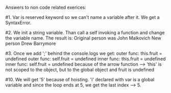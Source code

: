 Answers to non code related exerices:

#1. Var is reserved keyword so we can't name a variable after it. We get a SyntaxError.

#2. We init a string variable. Than call a self invoking a function and change the variable name.
The result is:
Original person was John Malkovich
New person Drew Barrymore

#3. Once we add ';' behind the console.logs we get:
outer func: this.fruit = undefined
outer func: self.fruit = undefined
inner func: this.fruit = undefined
inner func: self.fruit = undefined
because of the arrow function --> 'this' is not scoped to the object, but to the global object and fruit is undefined

#10. We will get '5' because of hoisting. 'i' declared with var is a global variable and since the loop ends at 5, we get the last index --> 5.
